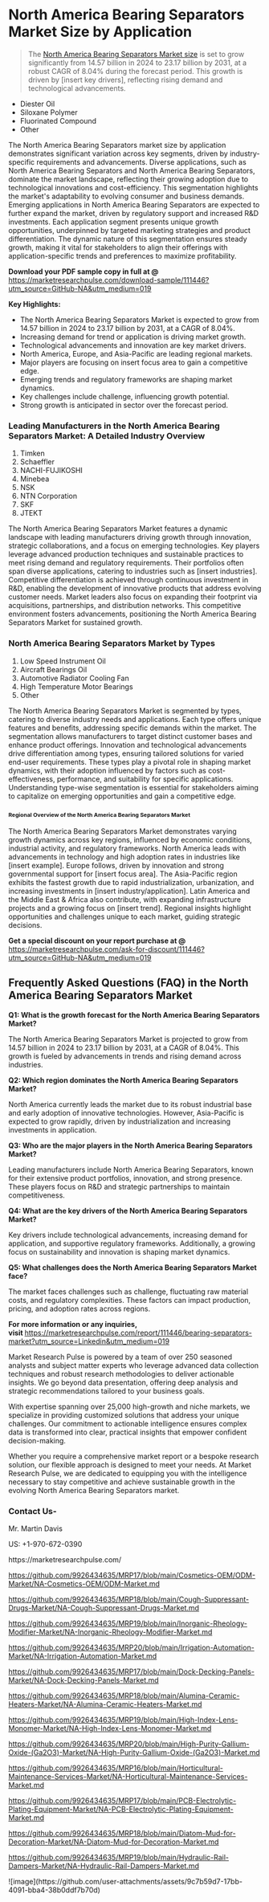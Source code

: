<h1>North America Bearing Separators Market&nbsp;Size by Application</h1><blockquote><p>The <a href="https://marketresearchpulse.com/download-sample/111446?utm_source=GitHub-NA&amp;utm_medium=019">North America Bearing Separators Market size</a> is set to grow significantly from 14.57 billion in 2024 to 23.17 billion by 2031, at a robust CAGR of 8.04% during the forecast period. This growth is driven by [insert key drivers], reflecting rising demand and technological advancements.</p></blockquote><ul><li>Diester Oil<li> Siloxane Polymer<li> Fluorinated Compound<li> Other</li></ul><p>The North America Bearing Separators market size by application demonstrates significant variation across key segments, driven by industry-specific requirements and advancements. Diverse applications, such as North America Bearing Separators and North America Bearing Separators, dominate the market landscape, reflecting their growing adoption due to technological innovations and cost-efficiency. This segmentation highlights the market's adaptability to evolving consumer and business demands. Emerging applications in North America Bearing Separators are expected to further expand the market, driven by regulatory support and increased R&D investments. Each application segment presents unique growth opportunities, underpinned by targeted marketing strategies and product differentiation. The dynamic nature of this segmentation ensures steady growth, making it vital for stakeholders to align their offerings with application-specific trends and preferences to maximize profitability.</p><p><strong>Download your PDF sample copy in full at @ </strong><a href="https://marketresearchpulse.com/download-sample/111446?utm_source=GitHub-NA&amp;utm_medium=019">https://marketresearchpulse.com/download-sample/111446?utm_source=GitHub-NA&amp;utm_medium=019</a></p><p><strong>Key Highlights: </strong></p><ul><li>The North America Bearing Separators Market is expected to grow from 14.57 billion in 2024 to 23.17 billion by 2031, at a CAGR of 8.04%.</li><li>Increasing demand for trend or application is driving market growth.</li><li>Technological advancements and innovation are key market drivers.</li><li>North America, Europe, and Asia-Pacific are leading regional markets.</li><li>Major players are focusing on insert focus area to gain a competitive edge.</li><li>Emerging trends and regulatory frameworks are shaping market dynamics.</li><li>Key challenges include challenge, influencing growth potential.</li><li>Strong growth is anticipated in sector over the forecast period.</li></ul><h3>Leading Manufacturers in the North America Bearing Separators Market: A Detailed Industry Overview</h3><ol><li>Timken</li><li>Schaeffler</li><li>NACHI-FUJIKOSHI</li><li>Minebea</li><li>NSK</li><li>NTN Corporation</li><li>SKF</li><li>JTEKT</li></ol><div class="flex max-w-full flex-col flex-grow"><div class="min-h-8 text-message flex w-full flex-col items-end gap-2 whitespace-normal break-words [.text-message+&amp;]:mt-5" dir="auto" data-message-author-role="assistant" data-message-id="fd8432e4-4910-450d-b182-61b7bfb0a01f" data-message-model-slug="gpt-4o"><div class="flex w-full flex-col gap-1 empty:hidden first:pt-[3px]"><div class="markdown prose w-full break-words dark:prose-invert light"><p>The North America Bearing Separators Market features a dynamic landscape with leading manufacturers driving growth through innovation, strategic collaborations, and a focus on emerging technologies. Key players leverage advanced production techniques and sustainable practices to meet rising demand and regulatory requirements. Their portfolios often span diverse applications, catering to industries such as [insert industries]. Competitive differentiation is achieved through continuous investment in R&amp;D, enabling the development of innovative products that address evolving customer needs. Market leaders also focus on expanding their footprint via acquisitions, partnerships, and distribution networks. This competitive environment fosters advancements, positioning the North America Bearing Separators Market for sustained growth.</p></div></div></div></div><h3>North America Bearing Separators Market by Types</h3><ol><li>Low Speed Instrument Oil<li> Aircraft Bearings Oil<li> Automotive Radiator Cooling Fan<li> High Temperature Motor Bearings<li> Other</li></ol><div class="flex max-w-full flex-col flex-grow"><div class="min-h-8 text-message flex w-full flex-col items-end gap-2 whitespace-normal break-words [.text-message+&amp;]:mt-5" dir="auto" data-message-author-role="assistant" data-message-id="084470be-0bb7-4664-bddf-5156b4f41249" data-message-model-slug="gpt-4o-mini"><div class="flex w-full flex-col gap-1 empty:hidden first:pt-[3px]"><div class="markdown prose w-full break-words dark:prose-invert light"><p>The North America Bearing Separators Market is segmented by types, catering to diverse industry needs and applications. Each type offers unique features and benefits, addressing specific demands within the market. The segmentation allows manufacturers to target distinct customer bases and enhance product offerings. Innovation and technological advancements drive differentiation among types, ensuring tailored solutions for varied end-user requirements. These types play a pivotal role in shaping market dynamics, with their adoption influenced by factors such as cost-effectiveness, performance, and suitability for specific applications. Understanding type-wise segmentation is essential for stakeholders aiming to capitalize on emerging opportunities and gain a competitive edge.</p></div></div></div></div><h3><span style="font-size: 11px;">Regional Overview of the North America Bearing Separators Market</span></h3><div class="flex max-w-full flex-col flex-grow"><div class="min-h-8 text-message flex w-full flex-col items-end gap-2 whitespace-normal break-words [.text-message+&amp;]:mt-5" dir="auto" data-message-author-role="assistant" data-message-id="e9038762-ce64-4e30-91c9-9bd413514231" data-message-model-slug="gpt-4o-mini"><div class="flex w-full flex-col gap-1 empty:hidden first:pt-[3px]"><div class="markdown prose w-full break-words dark:prose-invert light"><p>The North America Bearing Separators Market demonstrates varying growth dynamics across key regions, influenced by economic conditions, industrial activity, and regulatory frameworks. North America leads with advancements in technology and high adoption rates in industries like [insert example]. Europe follows, driven by innovation and strong governmental support for [insert focus area]. The Asia-Pacific region exhibits the fastest growth due to rapid industrialization, urbanization, and increasing investments in [insert industry/application]. Latin America and the Middle East &amp; Africa also contribute, with expanding infrastructure projects and a growing focus on [insert trend]. Regional insights highlight opportunities and challenges unique to each market, guiding strategic decisions.</p></div></div></div></div><p><strong>Get a special discount on your report purchase at @ </strong><a href="https://marketresearchpulse.com/ask-for-discount/111446?utm_source=GitHub-NA&amp;utm_medium=019">https://marketresearchpulse.com/ask-for-discount/111446?utm_source=GitHub-NA&amp;utm_medium=019</a></p><h2>Frequently Asked Questions (FAQ) in the North America Bearing Separators Market</h2><p><strong>Q1: What is the growth forecast for the North America Bearing Separators Market?</strong></p><p>The North America Bearing Separators Market is projected to grow from 14.57 billion in 2024 to 23.17 billion by 2031, at a CAGR of 8.04%. This growth is fueled by advancements in trends and rising demand across industries.</p><p><strong>Q2: Which region dominates the North America Bearing Separators Market?</strong></p><p>North America currently leads the market due to its robust industrial base and early adoption of innovative technologies. However, Asia-Pacific is expected to grow rapidly, driven by industrialization and increasing investments in application.</p><p><strong>Q3: Who are the major players in the North America Bearing Separators Market?</strong></p><p>Leading manufacturers include North America Bearing Separators, known for their extensive product portfolios, innovation, and strong presence. These players focus on R&amp;D and strategic partnerships to maintain competitiveness.</p><p><strong>Q4: What are the key drivers of the North America Bearing Separators Market?</strong></p><p>Key drivers include technological advancements, increasing demand for application, and supportive regulatory frameworks. Additionally, a growing focus on sustainability and innovation is shaping market dynamics.</p><p><strong>Q5: What challenges does the North America Bearing Separators Market face?</strong></p><p>The market faces challenges such as challenge, fluctuating raw material costs, and regulatory complexities. These factors can impact production, pricing, and adoption rates across regions.</p><p><strong>For more information or any inquiries, visit&nbsp;</strong><a href="https://marketresearchpulse.com/report/111446/bearing-separators-market?utm_source=Linkedin&utm_medium=019">https://marketresearchpulse.com/report/111446/bearing-separators-market?utm_source=Linkedin&utm_medium=019</a></p><p>Market Research Pulse is powered by a team of over 250 seasoned analysts and subject matter experts who leverage advanced data collection techniques and robust research methodologies to deliver actionable insights. We go beyond data presentation, offering deep analysis and strategic recommendations tailored to your business goals.</p><p>With expertise spanning over 25,000 high-growth and niche markets, we specialize in providing customized solutions that address your unique challenges. Our commitment to actionable intelligence ensures complex data is transformed into clear, practical insights that empower confident decision-making.</p><p>Whether you require a comprehensive market report or a bespoke research solution, our flexible approach is designed to meet your needs. At Market Research Pulse, we are dedicated to equipping you with the intelligence necessary to stay competitive and achieve sustainable growth in the evolving North America Bearing Separators market.</p><h3><strong>Contact Us-</strong></h3><p>Mr. Martin Davis</p><p>US: +1-970-672-0390</p><p>https://marketresearchpulse.com/</p><p><a href="https://github.com/9926434635/MRP17/blob/main/Cosmetics-OEM/ODM-Market/NA-Cosmetics-OEM/ODM-Market.md">https://github.com/9926434635/MRP17/blob/main/Cosmetics-OEM/ODM-Market/NA-Cosmetics-OEM/ODM-Market.md</a></p><p><a href="https://github.com/9926434635/MRP18/blob/main/Cough-Suppressant-Drugs-Market/NA-Cough-Suppressant-Drugs-Market.md">https://github.com/9926434635/MRP18/blob/main/Cough-Suppressant-Drugs-Market/NA-Cough-Suppressant-Drugs-Market.md</a></p><p><a href="https://github.com/9926434635/MRP19/blob/main/Inorganic-Rheology-Modifier-Market/NA-Inorganic-Rheology-Modifier-Market.md">https://github.com/9926434635/MRP19/blob/main/Inorganic-Rheology-Modifier-Market/NA-Inorganic-Rheology-Modifier-Market.md</a></p><p><a href="https://github.com/9926434635/MRP20/blob/main/Irrigation-Automation-Market/NA-Irrigation-Automation-Market.md">https://github.com/9926434635/MRP20/blob/main/Irrigation-Automation-Market/NA-Irrigation-Automation-Market.md</a></p><p><a href="https://github.com/9926434635/MRP17/blob/main/Dock-Decking-Panels-Market/NA-Dock-Decking-Panels-Market.md">https://github.com/9926434635/MRP17/blob/main/Dock-Decking-Panels-Market/NA-Dock-Decking-Panels-Market.md</a></p><p><a href="https://github.com/9926434635/MRP18/blob/main/Alumina-Ceramic-Heaters-Market/NA-Alumina-Ceramic-Heaters-Market.md">https://github.com/9926434635/MRP18/blob/main/Alumina-Ceramic-Heaters-Market/NA-Alumina-Ceramic-Heaters-Market.md</a></p><p><a href="https://github.com/9926434635/MRP19/blob/main/High-Index-Lens-Monomer-Market/NA-High-Index-Lens-Monomer-Market.md">https://github.com/9926434635/MRP19/blob/main/High-Index-Lens-Monomer-Market/NA-High-Index-Lens-Monomer-Market.md</a></p><p><a href="https://github.com/9926434635/MRP20/blob/main/High-Purity-Gallium-Oxide-(Ga2O3)-Market/NA-High-Purity-Gallium-Oxide-(Ga2O3)-Market.md">https://github.com/9926434635/MRP20/blob/main/High-Purity-Gallium-Oxide-(Ga2O3)-Market/NA-High-Purity-Gallium-Oxide-(Ga2O3)-Market.md</a></p><p><a href="https://github.com/9926434635/MRP16/blob/main/Horticultural-Maintenance-Services-Market/NA-Horticultural-Maintenance-Services-Market.md">https://github.com/9926434635/MRP16/blob/main/Horticultural-Maintenance-Services-Market/NA-Horticultural-Maintenance-Services-Market.md</a></p><p><a href="https://github.com/9926434635/MRP17/blob/main/PCB-Electrolytic-Plating-Equipment-Market/NA-PCB-Electrolytic-Plating-Equipment-Market.md">https://github.com/9926434635/MRP17/blob/main/PCB-Electrolytic-Plating-Equipment-Market/NA-PCB-Electrolytic-Plating-Equipment-Market.md</a></p><p><a href="https://github.com/9926434635/MRP18/blob/main/Diatom-Mud-for-Decoration-Market/NA-Diatom-Mud-for-Decoration-Market.md">https://github.com/9926434635/MRP18/blob/main/Diatom-Mud-for-Decoration-Market/NA-Diatom-Mud-for-Decoration-Market.md</a></p><p><a href="https://github.com/9926434635/MRP19/blob/main/Hydraulic-Rail-Dampers-Market/NA-Hydraulic-Rail-Dampers-Market.md">https://github.com/9926434635/MRP19/blob/main/Hydraulic-Rail-Dampers-Market/NA-Hydraulic-Rail-Dampers-Market.md</a></p>
![image](https://github.com/user-attachments/assets/9c7b59d7-17bb-4091-bba4-38b0ddf7b70d)

